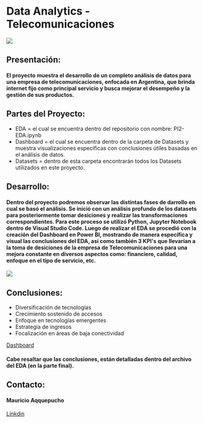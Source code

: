 # Data Analytics - Telecomunicaciones

![](https://www.comexperu.org.pe/upload/images/actualidad1-260718-014315.jpg)

## Presentación:

#### El proyecto muestra el desarrollo de un completo análisis de datos para una empresa de telecomunicaciones, enfocada en Argentina, que brinda internet fijo como principal servicio y busca mejorar el desempeño y la gestión de sus productos.

## Partes del Proyecto:

- EDA = el cual se encuentra dentro del repositorio con nombre: PI2-EDA.ipynb
- Dashboard = el cual se encuentra dentro de la carpeta de Datasets y muestra visualizaciones específicas con conclusiones útiles basadas en el análisis de datos.
- Datasets = dentro de esta carpeta encontrarán todos los Datasets utilizados en este proyecto.

## Desarrollo:

#### Dentro del proyecto podremos observar las distintas fases de darrollo en cual se basó el análisis. Se inició con un análisis profundo de los datasets para posteriormente tomar desiciones y realizar las transformaciones correspondientes. Para este proceso se utilizó Python, Jupyter Notebook dentro de Visual Studio Code. Luego de realizar el EDA se procedió con la creación del Dashboard en Power BI, mostrando de manera específica y visual las conclusiones del EDA, así como también 3 KPI's que llevarían a la toma de desiciones de la empresa de Telecomunicaciones para una mejora constante en diversos aspectos como: financiero, calidad, enfoque en el tipo de servicio, etc.

![](https://www.simplilearn.com/ice9/free_resources_article_thumb/Business_Analytics_vs_Data_Analytics.jpg)

## Conclusiones:

- Diversificación de tecnologías
- Crecimiento sostenido de accesos
- Enfoque en tecnologías emergentes
- Estrategia de ingresos
- Focalización en áreas de baja conectividad

 [Dashboard](https://drive.google.com/file/d/1lQu1jZK1sP231emyxlS2vXB5KJfE0SSI/view?usp=sharing)

#### Cabe resaltar que las conclusiones, están detalladas dentro del archivo del EDA (en la parte final).

## Contacto:

#### Mauricio Aqquepucho
[Linkdin](http://https://www.linkedin.com/in/mauricio-aqquepucho-60b450124/ "Linkdin")
